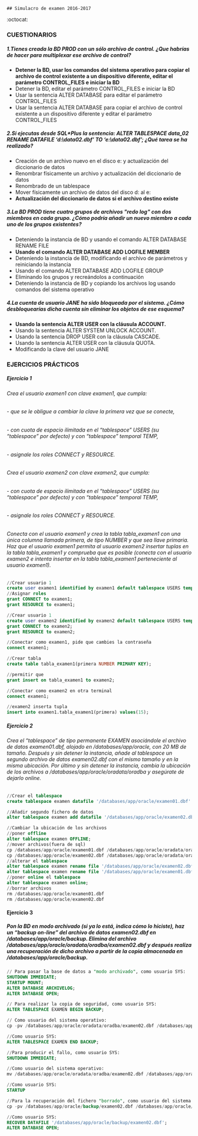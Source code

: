 	## Simulacro de examen 2016-2017
:octocat:

### CUESTIONARIOS

##### 1.Tienes creada la BD PROD con un sólo archivo de control. ¿Que habrías de hacer para multiplexar ese archivo de control?
 - **Detener la BD, usar los comandos del sistema operativo para copiar el archivo de control existente a un dispositivo diferente, editar el parámetro CONTROL_FILES e iniciar la BD**
 - Detener la BD, editar el parámetro CONTROL_FILES e iniciar la BD
 - Usar la sentencia ALTER DATABASE para editar el parámetro CONTROL_FILES
 - Usar la sentencia ALTER DATABASE para copiar el archivo de control existente a un dispositivo diferente y editar el parámetro CONTROL_FILES

##### 2.Si ejecutas desde SQL*Plus la sentencia: ALTER TABLESPACE data_02 RENAME DATAFILE ‘d:\data02.dbf’ TO ‘e:\data02.dbf’;  ¿Qué tarea se ha realizado?
 - Creación de un archivo nuevo en el disco e: y actualización del diccionario de datos
 - Renombrar físicamente un archivo y actualización del diccionario de datos
 - Renombrado de un tablespace
 - Mover físicamente un archivo de datos del disco d: al e:
 - **Actualización del diccionario de datos si el archivo destino existe**

##### 3.La BD PROD tiene cuatro grupos de archivos "redo log" con dos miembros en cada grupo. ¿Cómo podría añadir un nuevo miembro a cada uno de los grupos existentes?
 - Deteniendo la instancia de BD y usando el comando ALTER DATABASE RENAME FILE 
 - **Usando el comando ALTER DATABASE ADD LOGFILE MEMBER**
 - Deteniendo la instancia de BD, modificando el archivo de parámetros y reiniciando la instancia
 - Usando el comando ALTER DATABASE ADD LOGFILE GROUP
 - Eliminando los grupos y recreándolos a continuación
 - Deteniendo la instancia de BD y copiando los archivos log usando comandos del sistema operativo

##### 4.La cuenta de usuario JANE ha sido bloqueada por el sistema. ¿Cómo desbloquearías dicha cuenta sin eliminar los objetos de ese esquema?
 - **Usando la sentencia ALTER USER con la cláusula ACCOUNT.**
 - Usando la sentencia ALTER SYSTEM UNLOCK ACCOUNT.
 - Usando la sentencia DROP USER con la cláusula CASCADE.
 - Usando la sentencia ALTER USER con la cláusula QUOTA.
 - Modificando la clave del usuario JANE

### EJERCICIOS PRÁCTICOS

##### Ejercicio 1 
###### Crea el usuario examen1 con clave examen1, que cumpla:
###### - que se le obligue a cambiar la clave la primera vez que se conecte,
###### - con cuota de espacio ilimitada en el “tablespace” USERS (su “tablespace” por defecto) y con “tablespace” temporal TEMP,
###### - asignale los roles CONNECT y RESOURCE.

###### Crea el usuario examen2 con clave examen2, que cumpla:
###### - con cuota de espacio ilimitada en el “tablespace” USERS (su “tablespace” por defecto) y con “tablespace” temporal TEMP,
###### - asignale los roles CONNECT y RESOURCE.
###### Conecta con el usuario examen1 y crea la tabla tabla_examen1 con una única columna llamada primera, de tipo NUMBER y que sea llave primaria. Haz que el usuario examen1 permita al usuario examen2 insertar tuplas en la tabla tabla_examen1 y comprueba que es posible (conecta con el usuario examen2 e intenta insertar en la tabla tabla_examen1 perteneciente al usuario examen1).
``` sql
//Crear usuario 1
create user examen1 identified by examen1 default tablespace USERS temporary tablespace TEMP quota unlimited on USERS password expire;
//Asignar roles
grant CONNECT to examen1;
grant RESOURCE to examen1;

//Crear usuario 1
create user examen2 identified by examen2 default tablespace USERS temporary tablespace TEMP quota unlimited on USERS;
grant CONNECT to examen2;
grant RESOURCE to examen2;

//Conectar como examen1, pide que cambies la contraseña
connect examen1;

//Crear tabla
create table tabla_examen1(primera NUMBER PRIMARY KEY); 

//permitir que 
grant insert on tabla_examen1 to examen2;

//Conectar como examen2 en otra terminal
connect examen1;

//examen2 inserta tupla
insert into examen1.tabla_examen1(primera) values(15);
```

##### Ejercicio 2
###### Crea el “tablespace” de tipo permanente EXAMEN asociándole el archivo de datos examen01.dbf, alojado en /databases/app/oracle, con 20 MB de tamaño. Después y sin detener la instancia, añade al tablespace un segundo archivo de datos examen02.dbf con el mismo tamaño y en la misma ubicación. Por último y sin detener la instancia, cambia la ubicación de los archivos a /databases/app/oracle/oradata/oradba y asegúrate de dejarlo online.
```sql
//Crear el tablespace
create tablespace examen datafile '/databases/app/oracle/examen01.dbf' size 20M PERMANENT ONLINE;

//Añadir segundo fichero de datos
alter tablespace examen add datafile '/databases/app/oracle/examen02.dbf' size 20M;

//Cambiar la ubicación de los archivos
//poner offline
alter tablespace examen OFFLINE;
//mover archivos(fuera de sql)
cp /databases/app/oracle/examen01.dbf /databases/app/oracle/oradata/oradba/examen01.dbf
cp /databases/app/oracle/examen02.dbf /databases/app/oracle/oradata/oradba/examen02.dbf
//alterar el tablespace
alter tablespace examen rename file '/databases/app/oracle/examen02.dbf' to '/databases/app/oracle/oradata/oradba/examen02.dbf';
alter tablespace examen rename file '/databases/app/oracle/examen01.dbf' to '/databases/app/oracle/oradata/oradba/examen01.dbf';
//poner online el tablespace
alter tablespace examen online;
//borrar archivos 
rm /databases/app/oracle/examen01.dbf
rm /databases/app/oracle/examen02.dbf
```

#### Ejercicio 3
##### Pon la BD en modo archivado (si ya lo está, indica cómo lo hiciste), haz un “backup on-line” del archivo de datos examen02.dbf en /databases/app/oracle/backup. Elimina del archivo /databases/app/oracle/oradata/oradba/examen02.dbf y después realiza una recuperación de dicho archivo a partir de la copia almacenada en /databases/app/oracle/backup.
```sql
// Para pasar la base de datos a "modo archivado", como usuario SYS:
SHUTDOWN IMMEDIATE;
STARTUP MOUNT;
ALTER DATABASE ARCHIVELOG;
ALTER DATABASE OPEN;

// Para realizar la copia de seguridad, como usuario SYS:
ALTER TABLESPACE EXAMEN BEGIN BACKUP;

// Como usuario del sistema operativo:
cp -pv /databases/app/oracle/oradata/oradba/examen02.dbf /databases/app/oracle/backup

//Como usuario SYS:
ALTER TABLESPACE EXAMEN END BACKUP;

//Para producir el fallo, como usuario SYS:
SHUTDOWN IMMEDIATE;

//Como usuario del sistema operativo:
mv /databases/app/oracle/oradata/oradba/examen02.dbf /databases/app/oracle/oradata/oradba/examen02_borrado.dbf 

//Como usuario SYS:
STARTUP

//Para la recuperación del fichero "borrado", como usuario del sistema operativo:
cp -pv /databases/app/oracle/backup/examen02.dbf /databases/app/oracle/oradata/oradba

//Como usuario SYS:
RECOVER DATAFILE '/databases/app/oracle/backup/examen02.dbf';
ALTER DATABASE OPEN;
```

